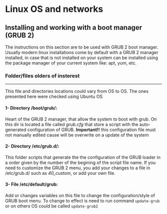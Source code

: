 # Linux OS and networks

## **Installing and working with a boot manager (GRUB 2)**

The instructions on this section are to be used with GRUB 2 boot manager. Usually modern linux installations come by default with a GRUB 2 manager installed, in case that is not installed on your system can be installed using the package manager of your current system like: apt, yum, etc.

### Folder/files olders of insterest
<hr/>

This file and directories locations could vary from OS to OS. The ones presented here were checked using Ubuntu OS

#### **1- Directory /boot/grub/:**

Heart of the GRUB 2 manager, that allow the system to boot with grub. On this dir is located a file called *grub.cfg* that store a script with the auto-generated configuration of GRUB. **Important!!** this configuration file must not manually edited cause will be overwrite on a update of the system 

#### **2- Directory /etc/grub.d/:**

This folder scripts that generate the the configuration of the GRUB loader in a order given by the number of the begining of the script file name. If you need to customize the GRUB 2 menu, you add your changes to a file in /etc/grub.d/ such as *40_custom*, or add your own file.

#### **3- File /etc/default/grub:**
Add or changes variables on this file to change the configuration/style of GRUB boot menu. To change to effect is need to run command `update-grub` or on others OS could be called `update-grub2`